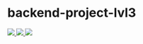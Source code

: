 # backend-project-lvl3

<a href="https://github.com/georg3103/backend-project-lvl3/actions?query=workflow%3Abuild">
  <img src="https://github.com/georg3103/backend-project-lvl3/workflows/build/badge.svg">
</a>

<a href="https://codeclimate.com/github/georg3103/backend-project-lvl3/maintainability">
	<img src="https://api.codeclimate.com/v1/badges/96e601e5617e001ebb82/maintainability" />
</a>

<a href="https://codeclimate.com/github/georg3103/backend-project-lvl3/test_coverage">
	<img src="https://api.codeclimate.com/v1/badges/96e601e5617e001ebb82/test_coverage" />
</a>
